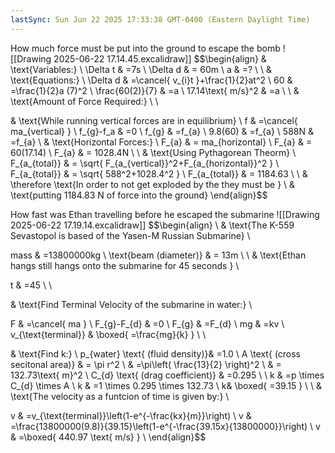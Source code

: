 ```yaml
---
lastSync: Sun Jun 22 2025 17:33:38 GMT-0400 (Eastern Daylight Time)
---
```

How much force must be put into the ground to escape the bomb
![[Drawing 2025-06-22 17.14.45.excalidraw]]
$$\begin{align}
 & \text{Variables:} \\
\Delta t & =7s \\
\Delta d & = 60m \\
a & =? \\
 \\
 & \text{Equations:} \\
\Delta d & =\cancel{ v_{i}t }+\frac{1}{2}at^2 \\
60 & =\frac{1}{2}a (7)^2 \\
\frac{60(2)}{7} & =a \\
17.14\text{ m/s}^2 & =a \\
 \\
 & \text{Amount of Force Required:} \\ \\

 & \text{While running vertical forces are in equilibrium} \\
f & =\cancel{ ma_{vertical} } \\
f_{g}-f_a & =0 \\
f_{g} & =f_{a} \\
9.8(60) & =f_{a} \\
588N & =f_{a} \\
 & \text{Horizontal Forces:} \\
F_{a} & = ma_{horizontal} \\
F_{a} & = 60(17.14) \\
F_{a} & = 1028.4N \\
 \\
 & \text{Using Pythagorean Theorm} \\
F_{a_{total}} & = \sqrt{ F_{a_{vertical}}^2+F_{a_{horizontal}}^2 } \\
F_{a_{total}} & = \sqrt{ 588^2+1028.4^2 } \\
F_{a_{total}} & = 1184.63 \\
 \\
 & \therefore \text{In order to not get exploded by the they must be } \\
  & \text{putting 1184.83 N of force into the ground}
\end{align}$$

How fast was Ethan travelling before he escaped the submarine ![[Drawing 2025-06-22 17.19.14.excalidraw]]
$$\begin{align} \\
 & \text{The K-559 Sevastopol is based of the Yasen-M Russian Submarine} \\

mass & =13800000kg \\
\text{beam (diameter)} & = 13m \\ \\
 & \text{Ethan hangs still hangs onto the submarine for 45 seconds } \\

t & =45 \\ \\


 & \text{Find Terminal Velocity of the submarine in water:} \\

F & =\cancel{ ma } \\
F_{g}-F_{d} & =0 \\
F_{g} & =F_{d} \\
mg & =kv \\
v_{\text{terminal}} & \boxed{ =\frac{mg}{k} } \\ \\

 & \text{Find k:} \\
p_{water} \text{ (fluid density)}& =1.0 \\
A \text{ (cross secitonal area)} & = \pi r^2 \\
 & =\pi\left( \frac{13}{2} \right)^2 \\
 & = 132.73\text{ m}^2 \\
C_{d} \text{ (drag coefficient)} & =0.295 \\
 \\
k & =p \times C_{d} \times A \\
k & =1 \times 0.295 \times 132.73 \\
k& \boxed{ =39.15 }  \\
 \\
 & \text{The velocity as a funtcion of time is given by:} \\

v & =v_{\text{terminal}}\left(1-e^{-\frac{kx}{m}}\right) \\
v & =\frac{13800000(9.8)}{39.15}\left(1-e^{-\frac{39.15x}{13800000}}\right) \\
v & =\boxed{ 440.97 \text{ m/s} } \\
\end{align}$$